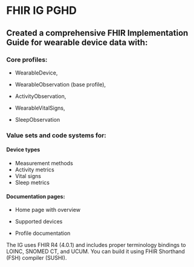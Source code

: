 # FHIR IG PGHD

## Created a comprehensive FHIR Implementation Guide for wearable device data with:

### Core profiles:

* WearableDevice,
  
* WearableObservation (base profile),

* ActivityObservation,

* WearableVitalSigns,

* SleepObservation

### Value sets and code systems for:

#### Device types
  * Measurement methods
  * Activity metrics
  * Vital signs
  * Sleep metrics

#### Documentation pages:

  * Home page with overview
  
  * Supported devices
 
  * Profile documentation


The IG uses FHIR R4 (4.0.1) and includes proper terminology bindings to LOINC, SNOMED CT, and UCUM. 
You can build it using FHIR Shorthand (FSH) compiler (SUSHI).

